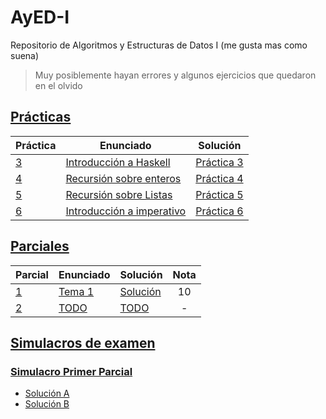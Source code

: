 # AyED-I

Repositorio de Algoritmos y Estructuras de Datos I (me gusta mas como suena)

> Muy posiblemente hayan errores y algunos ejercicios que quedaron en el olvido

## [Prácticas](https://github.com/SashaBerkowsky/AyED-I/tree/main/Pr%C3%A1cticas)

| Práctica                    | Enunciado                                                         | Solución                                          |
| --------------------------- | ----------------------------------------------------------------- | ------------------------------------------------- |
| [3](Prácticas/Práctica%203) | [Introducción a Haskell](Prácticas/Práctica%203/enunciado.pdf)    | [Práctica 3](Prácticas/Práctica%203/practica3.hs) |
| [4](Prácticas/Práctica%4)   | [Recursión sobre enteros](Prácticas/Práctica%204/enunciado.pdf)   | [Práctica 4](Prácticas/Práctica%204/practica4.hs) |
| [5](Prácticas/Práctica%205) | [Recursión sobre Listas](Prácticas/Práctica%205/enunciado.pdf)    | [Práctica 5](Prácticas/Práctica%205/practica5.hs) |
| [6](Prácticas/Práctica%206) | [Introducción a imperativo](Prácticas/Práctica%206/enunciado.pdf) | [Práctica 6](Prácticas/Práctica%206/practica6.py) |

## [Parciales](/Parciales)

| Parcial                         | Enunciado                                          | Solución                                          | Nota |
| ------------------------------- | -------------------------------------------------- | ------------------------------------------------- | :--: |
| [1](/Parciales/1%20-%20Haskell) | [Tema 1](/Parciales/1%20-%20Haskell/enunciado.pdf) | [Solución](/Parciales/1%20-%20Haskell/parcial.hs) |  10  |
| [2](/Parciales/2%20-%20Python)  | [TODO](/Parciales/2%20-%20Python/enunciado.pdf)    | [TODO](/Parciales/2%20-%20Python/parcial.py)      |  -   |

## [Simulacros de examen](/Simulacros/1%20-%20Haskell/)

### [Simulacro Primer Parcial](/Simulacros/1%20-%20Haskell/enunciado.pdf)

- [Solución A](/Simulacros/1%20-%20Haskell/simulacro.hs)
- [Solución B](/Simulacros/1%20-%20Haskell/simulacro-b.hs)
